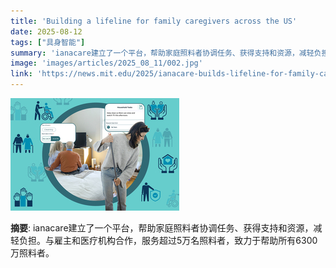 ```yaml
---
title: 'Building a lifeline for family caregivers across the US'
date: 2025-08-12
tags: ["具身智能"]
summary: 'ianacare建立了一个平台，帮助家庭照料者协调任务、获得支持和资源，减轻负担。与雇主和医疗机构合作，服务超过5万名照料者，致力于帮助所有6300万照料者。'
image: 'images/articles/2025_08_11/002.jpg'
link: 'https://news.mit.edu/2025/ianacare-builds-lifeline-for-family-caregivers-across-us-0811'
---
```

![Building a lifeline for family caregivers across the US](images/articles/2025_08_11/002.jpg)

**摘要**: ianacare建立了一个平台，帮助家庭照料者协调任务、获得支持和资源，减轻负担。与雇主和医疗机构合作，服务超过5万名照料者，致力于帮助所有6300万照料者。
